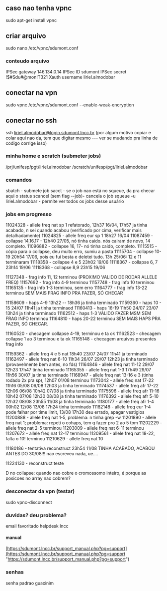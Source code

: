 ## caso nao tenha vpnc

sudo apt-get install vpnc
##  criar arquivo

sudo nano /etc/vpnc/sdumont.conf
### conteudo arquivo

IPSec gateway 146.134.0.14
IPSec ID sdumont
IPSec secret !$#Sdu#@mon!T321
Xauth username liriel.almodobar
## conectar na vpn

sudo vpnc /etc/vpnc/sdumont.conf --enable-weak-encryption
## conectar no ssh

ssh liriel.almodobar@login.sdumont.lncc.br (por algum motivo copiar e colar aqui nao da, tem que digitar mesmo --- ver se mudando pra linha de codigo corrige isso)

### minha home e scratch (submeter jobs)

/prj/unifesp/pgt/liriel.almodobar
/scratch/unifesp/pgt/liriel.almodobar
### comandos

sbatch - submete job
sacct - se o job nao está no squeue, da pra checar aqui o status 
scancel  (sem flag --job)- cancela o job
squeue -u liriel.almodobar - permite ver todos os jobs desse usuário

### jobs em progresso


11024328 - allele freq nat sp 1 refatorado, 12h37 16/04, 17h57 ja tinha acabado, n sei quando acabou (verificado por cima, verificar mais detalhadamente)
11024825 - allele freq eur sp 1 18h27 16/04
11087459 - collapse 14,16,17 - 12h40 27/05, nó tinha caido. nós cairam de novo, 14 completo.
11096882 - collapse 16, 17- nó tinha caido, completo.
11115515 - cópia para o collapse, deu muito erro, sumiu a pasta
11115704 - collapse 10-19 20h54 17/06, pois eu fui besta e deletei tudo. 13h 25/06: 12 e 11 terminaram
11118358 - collapse 4 e 5 23h02 19/06
11118367 - collapse 6, 7 23h14 19/06
11118368 - collapse 8,9 23h15 19/06


11127348 - frag info 11, 12 terminou (PROXIMO VALIDO DE RODAR ALLELE FREQ)
11157692 - frag info 4-9 terminou
11157748 - frag info 10 terminou
11165135 - frag info 1-3 terminou, sem erro
11164777 - frag info 13-22 terminou
SEM MAIS FRAG INFO PRA FAZER, SÓ CHECAR

11158609 - haps 4-9 13h22 -- 18h36 ja tinha terminado
11159360 - haps 10 - 15 24/07 11h41 ja tinha terminaod
11160413 - haps 16-19 11h50 24/07 23/07 13h24 ja tinha terminado
11162512 - haps 1-3  VALIDO FAZER MSM SEM FRAG INFO terminou
11164810 - haps 20-22 terminou
SEM MAIS HAPS PRA FAZER, SÓ CHECAR.


11160520 - checagem collapse 4-19, terminou e ta ok
11162523 - checagem collapse 1 ao 3 terminou e ta ok
11165148 - checagem arquivos presentes frag info


11159362 - allele freq 4 e 5 nat 18h40 23/07  24/07 11h41 ja terminado
11162497 - allele freq nat 6-10 11h34 26/07  29/07 12h23 ja tinha terminado (provavelmente bem antes, no fds)
11164846 - allele freq nat 11-12 29/07 12h23 17h47 tinha terminado
11165355 - allele freq nat 1-3 17h49 29/07 11h56 30/07 ja tinha terminado
11168947 - allele freq nat 13-16 e 3 (tinha rodado 2x pra sp), 12h07 01/08 terminou
11173042 - allele freq nat 17-22 11h16  05/08 06/08 12h03 ja tinha terminado
11174537 - allele freq afr 17-22 12h06 06/08 10h42 07/08 ja tinha terminado
11175596 - allele freq afr 11-16 10h42 07/08 12h30 08/08 ja tinha terminado
11176392  - allele freq afr 5-10 12h32 08/08 23h55 11/08 ja tinha terminado
11180177 - allele freq afr 1-4 00h02 12/08 13/08 17h24 tinha terminado
11182148 - allele freq eur 1-4 pode falhar por time limit, 13/08 17h30 deu errado, apagar vestigios
11200888 - allele freq nat 1-5, problema: n tinha grep -w
11201890 - allele freq nat 1; problema: repeti o cohaps, tem q fazer pro 2 ao 5 tbm
11202229 - allele freq nat 2-5 terminou
11203009 - allele freq nat 6-11 terminou
11207672 - allele freq nat 12-17 terminou
11209561 - allele freq nat 18-22, falta o 10!  terminou
11210629 - allele freq nat 10

11180186 - tentativa reconstruct 23h54 11/08 TINHA ACABADO, ACABOU ANTES DO 30/08!!! nao escreveu nada, ue....

11224130 - reconstruct teste

D no collapse: quando nao cobre o cromossomo inteiro, é porque as posicoes no array nao cobrem?
### desconectar da vpn (testar)

sudo vpnc-disconnect

### duvidas? deu problema?

email favoritado helpdesk lncc
#### manual 

[https://sdumont.lncc.br/support_manual.php?pg=support](https://sdumont.lncc.br/support_manual.php?pg=support "https://sdumont.lncc.br/support_manual.php?pg=support")

### senhas

senha padrao guaxinim
